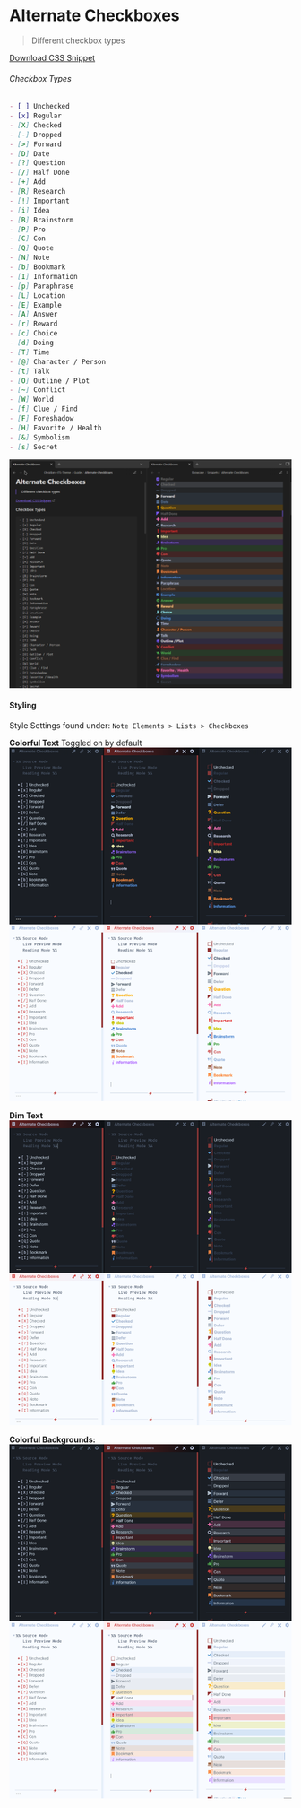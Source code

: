 

# Alternate Checkboxes

> Different checkbox types

[Download CSS Snippet](https://github.com/SlRvb/Obsidian--ITS-Theme/blob/main/Snippets/S%20-%20Checkboxes.css)

######  Checkbox Types
```markdown
- [ ] Unchecked
- [x] Regular
- [X] Checked
- [-] Dropped
- [>] Forward
- [D] Date
- [?] Question
- [/] Half Done
- [+] Add
- [R] Research
- [!] Important
- [i] Idea
- [B] Brainstorm
- [P] Pro
- [C] Con
- [Q] Quote
- [N] Note
- [b] Bookmark
- [I] Information
- [p] Paraphrase
- [L] Location
- [E] Example
- [A] Answer
- [r] Reward
- [c] Choice
- [d] Doing
- [T] Time
- [@] Character / Person
- [t] Talk
- [O] Outline / Plot
- [~] Conflict
- [W] World
- [f] Clue / Find
- [F] Foreshadow
- [H] Favorite / Health
- [&] Symbolism
- [s] Secret
```

![](../Images/Alternate-Checkboxes.png)

#### Styling
Style Settings found under:
`Note Elements > Lists > Checkboxes`

**Colorful Text**
Toggled on by default 
![](../Images/Alternate_Checkbox-Colored-Text.png)

**Dim Text**
![](../Images/Alternate_Checkbox-Dim-Text.png)

**Colorful Backgrounds:**
![](../Images/Alternate_Checkbox-Colored-Background.png)
